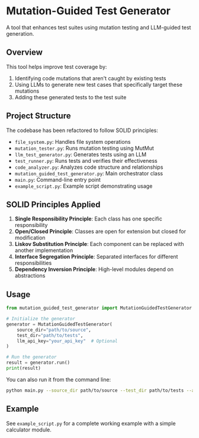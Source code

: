 # Mutation-Guided Test Generator

A tool that enhances test suites using mutation testing and LLM-guided test generation.

## Overview

This tool helps improve test coverage by:
1. Identifying code mutations that aren't caught by existing tests
2. Using LLMs to generate new test cases that specifically target these mutations
3. Adding these generated tests to the test suite

## Project Structure

The codebase has been refactored to follow SOLID principles:

- `file_system.py`: Handles file system operations
- `mutation_tester.py`: Runs mutation testing using MutMut
- `llm_test_generator.py`: Generates tests using an LLM
- `test_runner.py`: Runs tests and verifies their effectiveness
- `code_analyzer.py`: Analyzes code structure and relationships
- `mutation_guided_test_generator.py`: Main orchestrator class
- `main.py`: Command-line entry point
- `example_script.py`: Example script demonstrating usage

## SOLID Principles Applied

1. **Single Responsibility Principle**: Each class has one specific responsibility
2. **Open/Closed Principle**: Classes are open for extension but closed for modification
3. **Liskov Substitution Principle**: Each component can be replaced with another implementation
4. **Interface Segregation Principle**: Separated interfaces for different responsibilities
5. **Dependency Inversion Principle**: High-level modules depend on abstractions

## Usage

```python
from mutation_guided_test_generator import MutationGuidedTestGenerator

# Initialize the generator
generator = MutationGuidedTestGenerator(
    source_dir="path/to/source",
    test_dir="path/to/tests",
    llm_api_key="your_api_key"  # Optional
)

# Run the generator
result = generator.run()
print(result)
```

You can also run it from the command line:

```bash
python main.py --source_dir path/to/source --test_dir path/to/tests --api_key your_api_key
```

## Example

See `example_script.py` for a complete working example with a simple calculator module.
